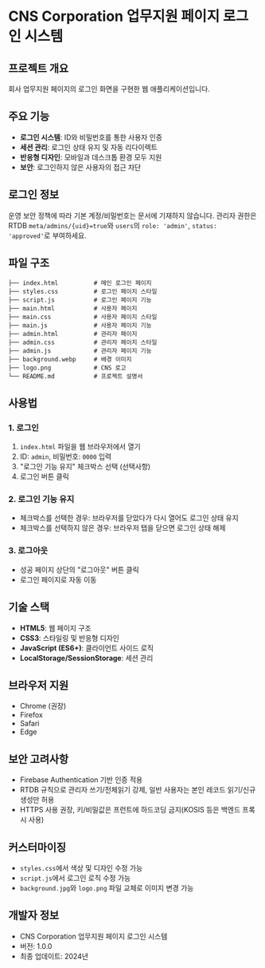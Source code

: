 # CNS Corporation 업무지원 페이지 로그인 시스템

## 프로젝트 개요
회사 업무지원 페이지의 로그인 화면을 구현한 웹 애플리케이션입니다.

## 주요 기능
- **로그인 시스템**: ID와 비밀번호를 통한 사용자 인증
- **세션 관리**: 로그인 상태 유지 및 자동 리다이렉트
- **반응형 디자인**: 모바일과 데스크톱 환경 모두 지원
- **보안**: 로그인하지 않은 사용자의 접근 차단

## 로그인 정보
운영 보안 정책에 따라 기본 계정/비밀번호는 문서에 기재하지 않습니다. 관리자 권한은 RTDB `meta/admins/{uid}=true`와 `users`의 `role: 'admin'`, `status: 'approved'`로 부여하세요.

## 파일 구조
```
├── index.html          # 메인 로그인 페이지
├── styles.css          # 로그인 페이지 스타일
├── script.js           # 로그인 페이지 기능
├── main.html           # 사용자 페이지
├── main.css            # 사용자 페이지 스타일
├── main.js             # 사용자 페이지 기능
├── admin.html          # 관리자 페이지
├── admin.css           # 관리자 페이지 스타일
├── admin.js            # 관리자 페이지 기능
├── background.webp     # 배경 이미지
├── logo.png            # CNS 로고
└── README.md           # 프로젝트 설명서
```

## 사용법

### 1. 로그인
1. `index.html` 파일을 웹 브라우저에서 열기
2. ID: `admin`, 비밀번호: `0000` 입력
3. "로그인 기능 유지" 체크박스 선택 (선택사항)
4. 로그인 버튼 클릭

### 2. 로그인 기능 유지
- 체크박스를 선택한 경우: 브라우저를 닫았다가 다시 열어도 로그인 상태 유지
- 체크박스를 선택하지 않은 경우: 브라우저 탭을 닫으면 로그인 상태 해제

### 3. 로그아웃
- 성공 페이지 상단의 "로그아웃" 버튼 클릭
- 로그인 페이지로 자동 이동

## 기술 스택
- **HTML5**: 웹 페이지 구조
- **CSS3**: 스타일링 및 반응형 디자인
- **JavaScript (ES6+)**: 클라이언트 사이드 로직
- **LocalStorage/SessionStorage**: 세션 관리

## 브라우저 지원
- Chrome (권장)
- Firefox
- Safari
- Edge

## 보안 고려사항
- Firebase Authentication 기반 인증 적용
- RTDB 규칙으로 관리자 쓰기/전체읽기 강제, 일반 사용자는 본인 레코드 읽기/신규 생성만 허용
- HTTPS 사용 권장, 키/비밀값은 프런트에 하드코딩 금지(KOSIS 등은 백엔드 프록시 사용)

## 커스터마이징
- `styles.css`에서 색상 및 디자인 수정 가능
- `script.js`에서 로그인 로직 수정 가능
- `background.jpg`와 `logo.png` 파일 교체로 이미지 변경 가능

## 개발자 정보
- CNS Corporation 업무지원 페이지 로그인 시스템
- 버전: 1.0.0
- 최종 업데이트: 2024년
